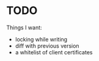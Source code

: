 # TODO

Things I want:

- locking while writing
- diff with previous version
- a whitelist of client certificates
